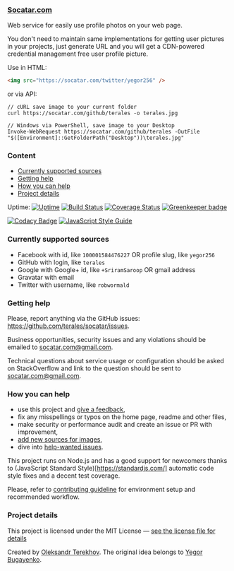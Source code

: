 ### [Socatar.com](https://socatar.com/)

Web service for easily use profile photos on your web page.

You don't need to maintain same implementations for getting user pictures in your projects, just generate URL and you will get a CDN-powered credential management free user profile picture.

Use in HTML:
```html
<img src="https://socatar.com/twitter/yegor256" />
```

or via API:
```shell
// cURL save image to your current folder
curl https://socatar.com/github/terales -o terales.jpg

// Windows via PowerShell, save image to your Desktop
Invoke-WebRequest https://socatar.com/github/terales -OutFile "$([Environment]::GetFolderPath("Desktop"))\terales.jpg"
```

### Content

* [Currently supported sources](#currently-supported-sources)
* [Getting help](#getting-help)
* [How you can help](#how-you-can-help)
* [Project details](#project-details)

Uptime: [![Uptime](http://www.sixnines.io/b/28f4)](http://www.sixnines.io/h/28f4)
[![Build Status](https://travis-ci.org/terales/socatar.svg?branch=master)](https://travis-ci.org/terales/socatar)
[![Coverage Status](https://coveralls.io/repos/github/terales/socatar/badge.svg?branch=master)](https://coveralls.io/github/terales/socatar?branch=master)
[![Greenkeeper badge](https://david-dm.org/terales/socatar.svg)](https://greenkeeper.io/)

[![Codacy Badge](https://api.codacy.com/project/badge/Grade/711f81f048434d198fda6118922048ce)](https://www.codacy.com/app/terehov-alexander-serg/socatar?utm_source=github.com&amp;utm_medium=referral&amp;utm_content=terales/socatar&amp;utm_campaign=Badge_Grade)
[![JavaScript Style Guide](https://img.shields.io/badge/code_style-standard-brightgreen.svg)](https://standardjs.com)


### Currently supported sources

* Facebook with id, like `100001584476227` OR profile slug, like `yegor256`
* GitHub with login, like `terales`
* Google with Google+ id, like `+SriramSaroop` OR gmail address
* Gravatar with email
* Twitter with username, like `robwormald`

### Getting help

Please, report anything via the GitHub issues: https://github.com/terales/socatar/issues.

Business opportunities, security issues and any violations should be emailed to socatar.com@gmail.com.

Technical questions about service usage or configuration should be asked on StackOverflow
and link to the question should be sent to socatar.com@gmail.com.

### How you can help

* use this project and [give a feedback](https://saythanks.io/to/terales),
* fix any misspellings or typos on the home page, readme and other files,
* make security or performance audit and create an issue or PR with improvement,
* [add new sources for images](CONTRIBUTING.md#add-a-new-source),
* dive into [help-wanted issues](https://github.com/terales/socatar/labels/help%20wanted).

This project runs on Node.js and has a good support for newcomers thanks to (JavaScript Standard Style)[https://standardjs.com/] automatic code style fixes and a decent test coverage.

Please, refer to [contributing guideline](CONTRIBUTING.md) for environment setup and recommended workflow.

### Project details

This project is licensed under the MIT License — [see the license file for details](LICENSE)

Created by [Oleksandr Terekhov](https://terales.info/). The original idea belongs to [Yegor Bugayenko](http://www.yegor256.com/).
